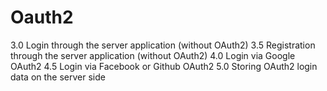 # Oauth2

3.0 Login through the server application (without OAuth2)
3.5 Registration through the server application (without OAuth2)
4.0 Login via Google OAuth2
4.5 Login via Facebook or Github OAuth2
5.0 Storing OAuth2 login data on the server side